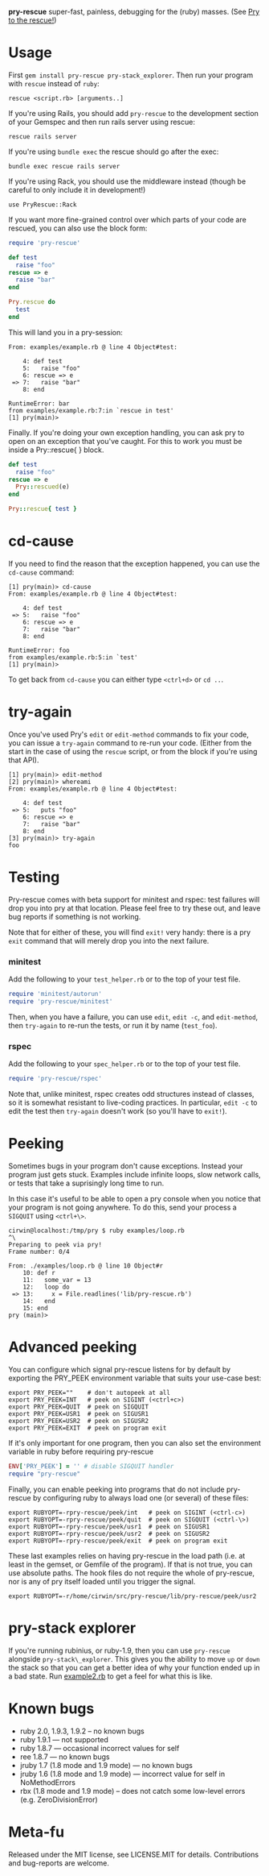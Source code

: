 
**pry-rescue** super-fast, painless, debugging for the (ruby) masses. (See [Pry to the rescue!](http://cirw.in/blog/pry-to-the-rescue))

Usage
=====

First `gem install pry-rescue pry-stack_explorer`. Then run your program with `rescue`
instead of `ruby`:

```
rescue <script.rb> [arguments..]
```

If you're using Rails, you should add `pry-rescue` to the development section of your
Gemspec and then run rails server using rescue:

```
rescue rails server
```

If you're using `bundle exec` the rescue should go after the exec:

```
bundle exec rescue rails server
```

If you're using Rack, you should use the middleware instead (though be careful to only
include it in development!)
```
use PryRescue::Rack
```

If you want more fine-grained control over which parts of your code are rescued, you can
also use the block form:

```ruby
require 'pry-rescue'

def test
  raise "foo"
rescue => e
  raise "bar"
end

Pry.rescue do
  test
end
```
This will land you in a pry-session:

```
From: examples/example.rb @ line 4 Object#test:

    4: def test
    5:   raise "foo"
    6: rescue => e
 => 7:   raise "bar"
    8: end

RuntimeError: bar
from examples/example.rb:7:in `rescue in test'
[1] pry(main)>
```

Finally. If you're doing your own exception handling, you can ask pry to open on an exception that you've caught.
For this to work you must be inside a Pry::rescue{ } block.

```ruby
def test
  raise "foo"
rescue => e
  Pry::rescued(e)
end

Pry::rescue{ test }
```

cd-cause
========

If you need to find the reason that the exception happened, you can use the `cd-cause`
command:

```
[1] pry(main)> cd-cause
From: examples/example.rb @ line 4 Object#test:

    4: def test
 => 5:   raise "foo"
    6: rescue => e
    7:   raise "bar"
    8: end

RuntimeError: foo
from examples/example.rb:5:in `test'
[1] pry(main)>
```

To get back from `cd-cause` you can either type `<ctrl+d>` or `cd ..`.

try-again
=========

Once you've used Pry's `edit` or `edit-method` commands to fix your code, you can issue a
`try-again` command to re-run your code. (Either from the start in the case of using the
`rescue` script, or from the block if you're using that API).

```
[1] pry(main)> edit-method
[2] pry(main)> whereami
From: examples/example.rb @ line 4 Object#test:

    4: def test
 => 5:   puts "foo"
    6: rescue => e
    7:   raise "bar"
    8: end
[3] pry(main)> try-again
foo
```

Testing
=======

Pry-rescue comes with beta support for minitest and rspec: test failures will
drop you into pry at that location.  Please feel free to try these out, and
leave bug reports if something is not working.

Note that for either of these, you will find `exit!` very handy: there is a pry
`exit` command that will merely drop you into the next failure.

### minitest

Add the following to your `test_helper.rb` or to the top of your test file.

```ruby
require 'minitest/autorun'
require 'pry-rescue/minitest'
```

Then, when you have a failure, you can use `edit`, `edit -c`, and `edit-method`, then
`try-again` to re-run the tests, or run it by name (`test_foo`).

### rspec

Add the following to your `spec_helper.rb` or to the top of your test file.

```ruby
require 'pry-rescue/rspec'
```

Note that, unlike minitest, rspec creates odd structures instead of classes, so
it is somewhat resistant to live-coding practices. In particular,  `edit -c` to
edit the test then `try-again` doesn't work (so you'll have to `exit!`).


Peeking
=======

Sometimes bugs in your program don't cause exceptions. Instead your program just gets
stuck. Examples include infinite loops, slow network calls, or tests that take a
suprisingly long time to run.

In this case it's useful to be able to open a pry console when you notice that your
program is not going anywhere. To do this, send your process a `SIGQUIT` using `<ctrl+\>`.

```
cirwin@localhost:/tmp/pry $ ruby examples/loop.rb
^\
Preparing to peek via pry!
Frame number: 0/4

From: ./examples/loop.rb @ line 10 Object#r
    10: def r
    11:   some_var = 13
    12:   loop do
 => 13:     x = File.readlines('lib/pry-rescue.rb')
    14:   end
    15: end
pry (main)>
```

Advanced peeking
================

You can configure which signal pry-rescue listens for by default by exporting the PRY_PEEK
environment variable that suits your use-case best:

```
export PRY_PEEK=""    # don't autopeek at all
export PRY_PEEK=INT   # peek on SIGINT (<ctrl+c>)
export PRY_PEEK=QUIT  # peek on SIGQUIT
export PRY_PEEK=USR1  # peek on SIGUSR1
export PRY_PEEK=USR2  # peek on SIGUSR2
export PRY_PEEK=EXIT  # peek on program exit
```

If it's only important for one program, then you can also set the environment variable in
ruby before requiring pry-rescue

```ruby
ENV['PRY_PEEK'] = '' # disable SIGQUIT handler
require "pry-rescue"
```

Finally, you can enable peeking into programs that do not include pry-rescue by
configuring ruby to always load one (or several) of these files:

```
export RUBYOPT=-rpry-rescue/peek/int   # peek on SIGINT (<ctrl-c>)
export RUBYOPT=-rpry-rescue/peek/quit  # peek on SIGQUIT (<ctrl-\>)
export RUBYOPT=-rpry-rescue/peek/usr1  # peek on SIGUSR1
export RUBYOPT=-rpry-rescue/peek/usr2  # peek on SIGUSR2
export RUBYOPT=-rpry-rescue/peek/exit  # peek on program exit
```

These last examples relies on having pry-rescue in the load path (i.e. at least in the
gemset, or Gemfile of the program). If that is not true, you can use absolute paths. The
hook files do not require the whole of pry-rescue, nor is any of pry itself loaded until
you trigger the signal.

```
export RUBYOPT=-r/home/cirwin/src/pry-rescue/lib/pry-rescue/peek/usr2
```

pry-stack explorer
==================

If you're running rubinius, or ruby-1.9, then you can use `pry-rescue` alongside
`pry-stack\_explorer`. This gives you the ability to move `up` or `down` the stack so that
you can get a better idea of why your function ended up in a bad state. Run
[example2.rb](https://github.com/ConradIrwin/pry-rescue/blob/master/examples/example2.rb) to get a feel for what this is like.

Known bugs
==========

* ruby 2.0, 1.9.3, 1.9.2 – no known bugs
* ruby 1.9.1 — not supported
* ruby 1.8.7 — occasional incorrect values for self
* ree 1.8.7 — no known bugs
* jruby 1.7 (1.8 mode and 1.9 mode) — no known bugs
* jruby 1.6 (1.8 mode and 1.9 mode) — incorrect value for self in NoMethodErrors
* rbx (1.8 mode and 1.9 mode) – does not catch some low-level errors (e.g. ZeroDivisionError)

Meta-fu
=======

Released under the MIT license, see LICENSE.MIT for details. Contributions and bug-reports
are welcome.
